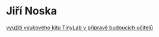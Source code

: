 
# Jiří Noska

[využití výukového kitu TinyLab v přípravě budoucích učitelů](https://jirinoska.github.io/tinylab/)

